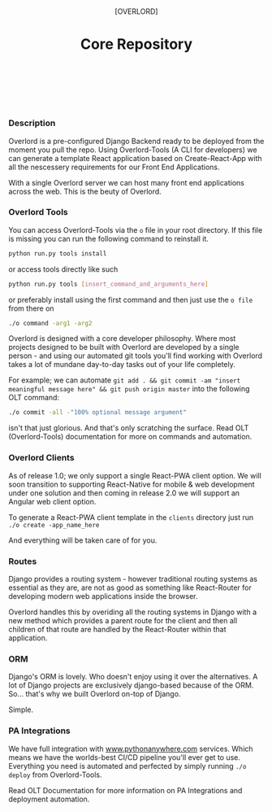 
<div style="margin:0 0 128px 0;">
    <p align="center" style="border-bottom:0px;padding:9px 0 0 0;"> [OVERLORD] </p>
    <h1 align="center" style="margin-bottom:64px;border-bottom:0px;"> Core Repository </h1>
</div>


### Description

Overlord is a pre-configured Django Backend ready to be deployed from the moment you pull the repo. Using Overlord-Tools (A CLI for developers) we can generate a template React application based on Create-React-App with all the nescessery requirements for our Front End Applications.


With a single Overlord server we can host many front end applications across the web. This is the beuty of Overlord.


### Overlord Tools


You can access Overlord-Tools via the `o` file in your root directory. If this file is missing you can run the following command to reinstall it.

```bash
python run.py tools install
```

or access tools directly like such

```bash
python run.py tools [insert_command_and_arguments_here]
```

or preferably install using the first command and then just use the `o file` from there on

```bash
./o command -arg1 -arg2
```


Overlord is designed with a core developer philosophy. Where most projects designed to be built with Overlord are developed by a single person - and using our automated git tools you'll find working with Overlord takes a lot of mundane day-to-day tasks out of your life completely.


For example; we can automate `git add . && git commit -am "insert meaningful message here" && git push origin master` into the following OLT command:

```bash
./o commit -all -"100% optional message argument"
```

isn't that just glorious. And that's only scratching the surface. Read OLT (Overlord-Tools) documentation for more on commands and automation.


### Overlord Clients

As of release 1.0; we only support a single React-PWA client option. We will soon transition to supporting React-Native for mobile & web development under one solution and then coming in release 2.0 we will support an Angular web client option.

To generate a React-PWA client template in the `clients` directory just run `./o create -app_name_here`

And everything will be taken care of for you.


### Routes

Django provides a routing system - however traditional routing systems as essential as they are, are not as good as something like React-Router for developing modern web applications inside the browser.

Overlord handles this by overiding all the routing systems in Django with a new method which provides a parent route for the client and then all children of that route are handled by the React-Router within that application.


### ORM

Django's ORM is lovely. Who doesn't enjoy using it over the alternatives. A lot of Django projects are exclusively django-based because of the ORM.
So... that's why we built Overlord on-top of Django.

Simple.


### PA Integrations

We have full integration with www.pythonanywhere.com services. Which means we have the worlds-best CI/CD pipeline you'll ever get to use.
Everything you need is automated and perfected by simply running `./o deploy` from Overlord-Tools.

Read OLT Documentation for more information on PA Integrations and deployment automation.
